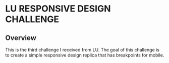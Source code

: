 # LU RESPONSIVE DESIGN CHALLENGE

## Overview

This is the third challenge I received from LU. The goal of this challenge is to create a simple
responsive design replica that has breakpoints for mobile.
